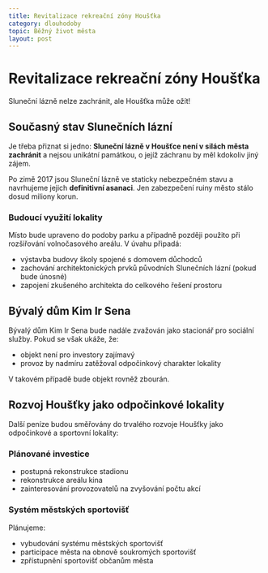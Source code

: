 ```yaml
---
title: Revitalizace rekreační zóny Houšťka
category: dlouhodoby
topic: Běžný život města
layout: post
---
```


# Revitalizace rekreační zóny Houšťka

Sluneční lázně nelze zachránit, ale Houšťka může ožít!

## Současný stav Slunečních lázní

Je třeba přiznat si jedno: **Sluneční lázně v Houšťce není v silách města zachránit** a nejsou unikátní památkou, o jejíž záchranu by měl kdokoliv jiný zájem.

Po zimě 2017 jsou Sluneční lázně ve staticky nebezpečném stavu a navrhujeme jejich **definitivní asanaci**. Jen zabezpečení ruiny město stálo dosud miliony korun.

### Budoucí využití lokality
Místo bude upraveno do podoby parku a případně později použito při rozšiřování volnočasového areálu. V úvahu připadá:
- výstavba budovy školy spojené s domovem důchodců
- zachování architektonických prvků původních Slunečních lázní (pokud bude únosné)
- zapojení zkušeného architekta do celkového řešení prostoru

## Bývalý dům Kim Ir Sena

Bývalý dům Kim Ir Sena bude nadále zvažován jako stacionář pro sociální služby. Pokud se však ukáže, že:
- objekt není pro investory zajímavý
- provoz by nadmíru zatěžoval odpočinkový charakter lokality

V takovém případě bude objekt rovněž zbourán.

## Rozvoj Houšťky jako odpočinkové lokality

Další peníze budou směřovány do trvalého rozvoje Houšťky jako odpočinkové a sportovní lokality:

### Plánované investice
- postupná rekonstrukce stadionu
- rekonstrukce areálu kina
- zainteresování provozovatelů na zvyšování počtu akcí

### Systém městských sportovišť
Plánujeme:
- vybudování systému městských sportovišť
- participace města na obnově soukromých sportovišť
- zpřístupnění sportovišť občanům města